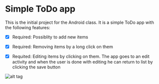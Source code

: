 

# Simple ToDo app

This is the initial project for the Android class.
It is a simple ToDo app with the following features:

* [x] Required: Possiblity to add new items
* [x] Required: Removing items by a long click on them
* [x] Requited: Editing items by clicking on them. The app goes to an edit activity and when the user is done with editing he can return to list by clicking the save button





![alt tag](https://cloud.githubusercontent.com/assets/4787659/5885799/804ccc32-a32d-11e4-9da0-10f2d3f3f6f5.gif)

